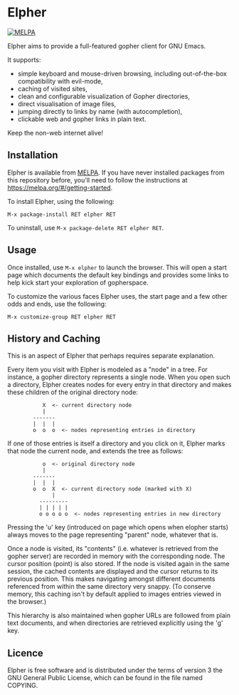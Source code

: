 # Elpher

[![MELPA](https://melpa.org/packages/elpher-badge.svg)](https://melpa.org/#/elpher)

Elpher aims to provide a full-featured gopher client for GNU Emacs.

It supports:
- simple keyboard and mouse-driven browsing, including out-of-the-box
  compatibility with evil-mode,
- caching of visited sites,
- clean and configurable visualization of Gopher directories,
- direct visualisation of image files,
- jumping directly to links by name (with autocompletion),
- clickable web and gopher links in plain text.

Keep the non-web internet alive!

## Installation

Elpher is available from [MELPA](https://melpa.org).  If you have
never installed packages from this repository before, you'll need
to follow the instructions at https://melpa.org/#/getting-started.

To install Elpher, using the following:

    M-x package-install RET elpher RET

To uninstall, use `M-x package-delete RET elpher RET`.

## Usage

Once installed, use `M-x elpher` to launch the browser.  This will
open a start page which documents the default key bindings and
provides some links to help kick start your exploration of gopherspace.

To customize the various faces Elpher uses, the start page
and a few other odds and ends, use the following:

    M-x customize-group RET elpher RET

## History and Caching

This is an aspect of Elpher that perhaps requires separate explanation.

Every item you visit with Elpher is modeled as a "node" in a tree.
For instance, a gopher directory represents a single node.  When
you open such a directory, Elpher creates nodes for every entry
in that directory and makes these children of the original directory node:

               X  <- current directory node
               |
            -------
            |  |  |
            o  o  o  <- nodes representing entries in directory

If one of those entries is itself a directory and you click on it,
Elpher marks that node the current node, and extends the tree as follows:

               o  <- original directory node
               |
            -------
            |  |  |
            o  o  X  <- current directory node (marked with X)
                  |
              ---------
              | | | | |
              o o o o o  <- nodes representing entries in new directory
              
Pressing the 'u' key (introduced on page which opens when elopher starts)
always moves to the page representing "parent" node, whatever that is.

Once a node is visited, its "contents" (i.e. whatever is retrieved
from the gopher server) are recorded in memory with the corresponding
node.  The cursor position (point) is also stored. If the node is
visited again in the same session, the cached contents are displayed
and the cursor returns to its previous position.  This makes
navigating amongst different documents referenced from within the same
directory very snappy. (To conserve memory, this caching isn't by
default applied to images entries viewed in the browser.)

This hierarchy is also maintained when gopher URLs are followed from plain
text documents, and when directories are retrieved explicitly using the 'g'
key.

## Licence

Elpher is free software and is distributed under the terms of version
3 the GNU General Public License, which can be found in the file named
COPYING.
